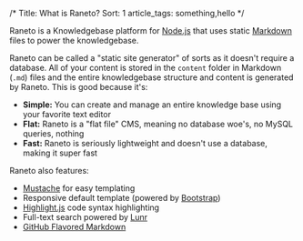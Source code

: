 /*
Title: What is Raneto?
Sort: 1
article_tags: something,hello
*/

Raneto is a Knowledgebase platform for [Node.js](http://nodejs.org) that uses static
[Markdown](http://daringfireball.net/projects/markdown) files to power the knowledgebase.

Raneto can be called a "static site generator" of sorts as it doesn't require a database. All
of your content is stored in the `content` folder in Markdown (`.md`) files and the entire
knowledgebase structure and content is generated by Raneto. This is good because it's:

* **Simple:** You can create and manage an entire knowledge base using your favorite text editor
* **Flat:** Raneto is a "flat file" CMS, meaning no database woe's, no MySQL queries, nothing
* **Fast:** Raneto is seriously lightweight and doesn't use a database, making it super fast

Raneto also features:

* [Mustache](http://mustache.github.io) for easy templating
* Responsive default template (powered by [Bootstrap](http://getbootstrap.com))
* [Highlight.js](http://highlightjs.org) code syntax highlighting
* Full-text search powered by [Lunr](http://lunrjs.com)
* [GitHub Flavored Markdown](https://help.github.com/articles/github-flavored-markdown)
